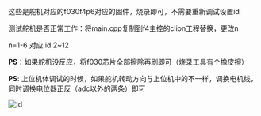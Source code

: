 这些是舵机对应的f030f4p6对应的固件，烧录即可，不需要重新调试设置id

测试舵机是否正常工作：将main.cpp复制到f4主控的clion工程替换，更改n

n=1-6 对应 id 2~12

**PS**：如果舵机没反应，将f030芯片全部擦除再刷即可（烧录工具有个橡皮擦）

**PS**: 上位机体调试的时候，如果舵机转动方向与上位机中的不一样，调换电机线，同时调换电位器正反（adc以外的两条）即可

![id](https://user-images.githubusercontent.com/52451470/164890677-099a2010-8218-4732-b889-47cd77226090.png)
